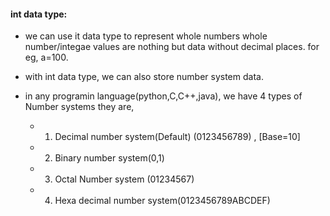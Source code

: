 #### int data type: 
- we can use it data type to represent whole numbers whole number/integae values are nothing but data without decimal places. for eg, a=100.
     
- with int data type, we can also store number system data.
- in any programin language(python,C,C++,java), we have 4 types of Number systems they are,
   - 1. Decimal number system(Default) (0123456789) , [Base=10]
    - 2. Binary number system(0,1)
     - 3. Octal Number system (01234567)
    - 4. Hexa decimal number system(0123456789ABCDEF)     

